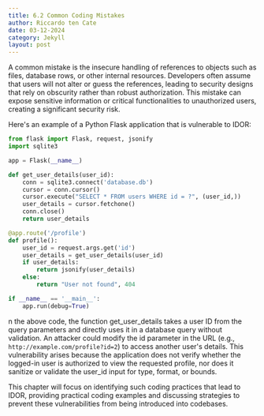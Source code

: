 ```yaml
---
title: 6.2 Common Coding Mistakes
author: Riccardo ten Cate
date: 03-12-2024
category: Jekyll
layout: post
---
```


A common mistake is the insecure handling of references to objects such as files, database rows, or other internal resources. Developers often assume that users will not alter or guess the references, leading to security designs that rely on obscurity rather than robust authorization. This mistake can expose sensitive information or critical functionalities to unauthorized users, creating a significant security risk.

Here's an example of a Python Flask application that is vulnerable to IDOR:

```python
from flask import Flask, request, jsonify
import sqlite3

app = Flask(__name__)

def get_user_details(user_id):
    conn = sqlite3.connect('database.db')
    cursor = conn.cursor()
    cursor.execute("SELECT * FROM users WHERE id = ?", (user_id,))
    user_details = cursor.fetchone()
    conn.close()
    return user_details

@app.route('/profile')
def profile():
    user_id = request.args.get('id')
    user_details = get_user_details(user_id)
    if user_details:
        return jsonify(user_details)
    else:
        return "User not found", 404

if __name__ == '__main__':
    app.run(debug=True)
```

n the above code, the function get_user_details takes a user ID from the query parameters and directly uses it in a database query without validation. An attacker could modify the id parameter in the URL (e.g., `http://example.com/profile?id=2`) to access another user's details. This vulnerability arises because the application does not verify whether the logged-in user is authorized to view the requested profile, nor does it sanitize or validate the user_id input for type, format, or bounds.

This chapter will focus on identifying such coding practices that lead to IDOR, providing practical coding examples and discussing strategies to prevent these vulnerabilities from being introduced into codebases.